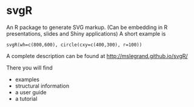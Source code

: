 # svgR
An R package to generate SVG markup. (Can be embedding in R presentations, slides and Shiny applications) 
A short example is

    svgR(wh=c(800,600), circle(cxy=c(400,300), r=100))

A complete description can be found at
http://mslegrand.github.io/svgR/

There you will find

- examples
- structural information
- a user guide
- a tutorial







